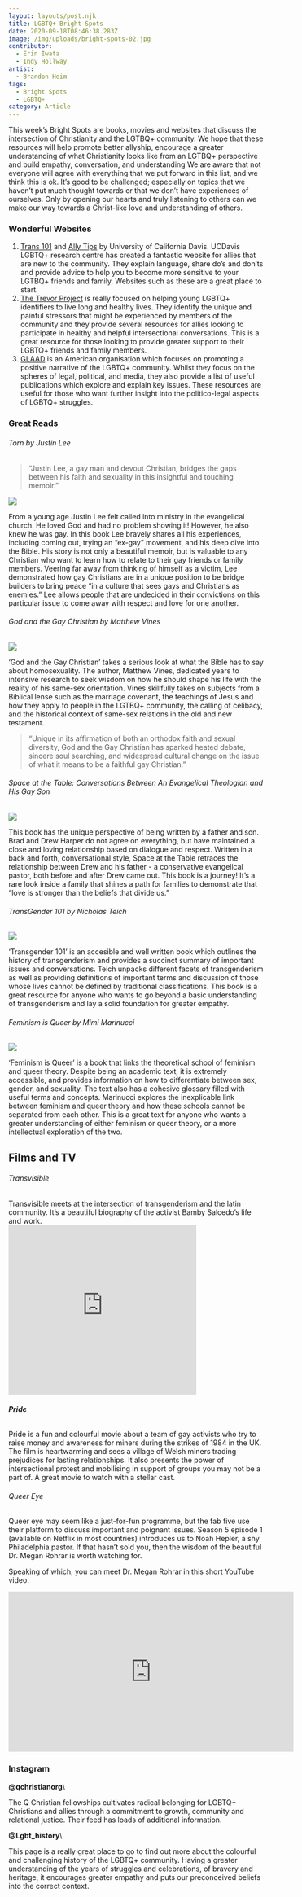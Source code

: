 ```yaml
---
layout: layouts/post.njk
title: LGBTQ+ Bright Spots
date: 2020-09-18T08:46:38.283Z
image: /img/uploads/bright-spots-02.jpg
contributor:
  - Erin Iwata
  - Indy Hollway
artist:
  - Brandon Heim
tags:
  - Bright Spots
  - LGBTQ+
category: Article
---
```



This week’s Bright Spots are books, movies and websites that discuss the intersection of Christianity and the LGTBQ+ community. We hope that these resources will help promote better allyship, encourage a greater understanding of what Christianity looks like from an LGTBQ+ perspective and build empathy, conversation, and understanding
We are aware that not everyone will agree with everything that we put forward in this list, and we think this is ok. It’s good to be challenged; especially on topics that we haven’t put much thought towards or that we don’t have experiences of ourselves. Only by opening our hearts and truly listening to others can we make our way towards a Christ-like love and understanding of others.

### Wonderful Websites

1. [Trans 101](https://lgbtqia.ucdavis.edu/trans-101) and [Ally Tips](https://lgbtqia.ucdavis.edu/educated/ally-tips) by University of California Davis. 
   UCDavis LGBTQ+ research centre has created a fantastic website for allies that are new to the community. They explain language, share do’s and don’ts and provide advice to help you to become more sensitive to your LGTBQ+ friends and family. Websites such as these are a great place to start.
2. [The Trevor Project](https://www.thetrevorproject.org/resources/) is really focused on helping young LGBTQ+ identifiers to live long and healthy lives. They identify the unique and painful stressors that might be experienced by members of the community and they provide several resources for allies looking to participate in healthy and helpful intersectional conversations. This is a great resource for those looking to provide greater support to their LGBTQ+ friends and family members. 
3. [GLAAD](https://www.glaad.org/resourcelist) is an American organisation which focuses on promoting a positive narrative of the LGBTQ+ community. Whilst they focus on the spheres of legal, political, and media, they also provide a list of useful publications which explore and explain key issues. These resources are useful for those who want further insight into the politico-legal aspects of LGBTQ+ struggles.



### Great Reads

###### Torn by Justin Lee

> “Justin Lee, a gay man and devout Christian, bridges the gaps between his faith and sexuality in this insightful and touching memoir.”

![](/img/uploads/61vtzmo9htl.jpg)

From a young age Justin Lee felt called into ministry in the evangelical church. He loved God and had no problem showing it! However, he also knew he was gay. In this book Lee bravely shares all his experiences, including coming out, trying an “ex-gay” movement, and his deep dive into the Bible. His story is not only a beautiful memoir, but is valuable to any Christian who want to learn how to relate to their gay friends or family members. Veering far away from thinking of himself as a victim, Lee demonstrated how gay Christians are in a unique position to be bridge builders to bring peace “in a culture that sees gays and Christians as enemies.” Lee allows people that are undecided in their convictions on this particular issue to come away with respect and love for one another. 

###### God and the Gay Christian by Matthew Vines

![](/img/uploads/91h2ougwykl.jpg)

‘God and the Gay Christian’ takes a serious look at what the Bible has to say about homosexuality. The author, Matthew Vines, dedicated years to intensive research to seek wisdom on how he should shape his life with the reality of his same-sex orientation. Vines skillfully takes on subjects from a Biblical lense such as the marriage covenant, the teachings of Jesus and how they apply to people in the LGTBQ+ community, the calling of celibacy, and the historical context of same-sex relations in the old and new testament. 

> “Unique in its affirmation of both an orthodox faith and sexual diversity, God and the Gay Christian has sparked heated debate, sincere soul search­ing, and widespread cultural change on the issue of what it means to be a faithful gay Christian.” 



###### Space at the Table: Conversations Between An Evangelical Theologian and His Gay Son

![](/img/uploads/28683996._uy500_ss500_.jpg)

This book has the unique perspective of being written by a father and son. Brad and Drew Harper do not agree on everything, but have maintained a close and loving relationship based on dialogue and respect. Written in a back and forth, conversational style, Space at the Table retraces the relationship between Drew and his father - a conservative evangelical pastor, both before and after Drew came out. This book is a journey! It’s a rare look inside a family that shines a path for families to demonstrate that “love is stronger than the beliefs that divide us.” 



###### TransGender 101 by Nicholas Teich

![](/img/uploads/41aile9vf9l._sx334_bo1-204-203-200_.jpg)

‘Transgender 101’ is an accesible and well written book which outlines the history of transgenderism and provides a succinct summary of important issues and conversations. Teich unpacks different facets of transgenderism as well as providing definitions of important terms and discussion of those whose lives cannot be defined by traditional classifications. This book is a great resource for anyone who wants to go beyond a basic understanding of transgenderism and lay a solid foundation for greater empathy.



###### Feminism is Queer by Mimi Marinucci

![](/img/uploads/51krvzdwx-l._sy445_ql70_ml2_.jpg)

‘Feminism is Queer’ is a book that links the theoretical school of feminism and queer theory. Despite being an academic text, it is extremely accessible, and provides information on how to differentiate between sex, gender, and sexuality. The text also has a cohesive glossary filled with useful terms and concepts. Marinucci explores the inexplicable link between feminism and queer theory and how these schools cannot be separated from each other. This is a great text for anyone who wants a greater understanding of either feminism or queer theory, or a more intellectual exploration of the two. 



## Films and TV

###### Transvisible

Transvisible meets at the intersection of transgenderism and the latin community. It’s a beautiful biography of the activist Bamby Salcedo’s life and work. \
**<iframe width="369" height="333" src="https://www.youtube.com/embed/SjUczmvCA9k" frameborder="0" allow="accelerometer; autoplay; encrypted-media; gyroscope; picture-in-picture" allowfullscreen></iframe>**



###### **Pride**

Pride is a fun and colourful movie about a team of gay activists who try to raise money and awareness for miners during the strikes of 1984 in the UK. The film is heartwarming and sees a village of Welsh miners trading prejudices for lasting relationships. It also presents the power of intersectional protest and mobilising in support of groups you may not be a part of. A great movie  to watch with a stellar cast. 



###### Queer Eye

Queer eye may seem like a just-for-fun programme, but the fab five use their platform to discuss important and poignant issues. Season 5 episode 1 (available on Netflix in most countries) introduces us to Noah Hepler, a shy Philadelphia pastor. If that hasn’t sold you, then the wisdom of the beautiful Dr. Megan Rohrar is worth watching for. 

Speaking of which, you can meet Dr. Megan Rohrar in this short YouTube video. 

<iframe width="560" height="315" src="https://www.youtube.com/embed/vffST19BXX0" frameborder="0" allow="accelerometer; autoplay; encrypted-media; gyroscope; picture-in-picture" allowfullscreen></iframe>



### Instagram

**@qchristianorg**\

The Q Christian fellowships cultivates radical belonging for LGBTQ+ Christians and allies through a commitment to growth, community and relational justice. Their feed has loads of additional information. 

**@Lgbt_history**\

This page is a really great place to go to find out more about the colourful and challenging history of the LGBTQ+ community. Having a greater understanding of the years of struggles and celebrations, of bravery and heritage, it encourages greater empathy and puts our preconceived beliefs into the correct context.